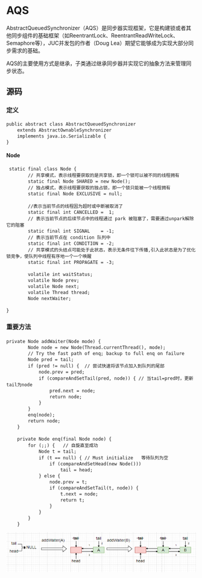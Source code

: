 # AQS
AbstractQueuedSynchronizer（AQS）是同步器实现框架，它是构建锁或者其他同步组件的基础框架（如ReentrantLock、ReentrantReadWriteLock、Semaphore等），JUC并发包的作者（Doug Lea）期望它能够成为实现大部分同步需求的基础。

AQS的主要使用方式是继承，子类通过继承同步器并实现它的抽象方法来管理同步状态。

## 源码

### 定义
```
public abstract class AbstractQueuedSynchronizer
    extends AbstractOwnableSynchronizer
    implements java.io.Serializable {
}
```

#### Node
```
 static final class Node {
        // 共享模式，表示线程要获取的是共享锁，即一个锁可以被不同的线程拥有
        static final Node SHARED = new Node();  
        // 独占模式，表示线程要获取的独占锁，即一个锁只能被一个线程拥有
        static final Node EXCLUSIVE = null;  

        //表示当前节点的线程因为超时或中断被取消了
        static final int CANCELLED =  1;  
        // 表示当前节点的后续节点中的线程通过 park 被阻塞了，需要通过unpark解除它的阻塞
        static final int SIGNAL    = -1; 
        // 表示当前节点在 condition 队列中
        static final int CONDITION = -2;  
        // 共享模式的头结点可能处于此状态，表示无条件往下传播,引入此状态是为了优化锁竞争，使队列中线程有序地一个一个唤醒
        static final int PROPAGATE = -3;

        volatile int waitStatus;
        volatile Node prev;
        volatile Node next;
        volatile Thread thread;
        Node nextWaiter;

}
```


### 重要方法

#### 
```
private Node addWaiter(Node mode) {
        Node node = new Node(Thread.currentThread(), mode);
        // Try the fast path of enq; backup to full enq on failure
        Node pred = tail;
        if (pred != null) {  // 尝试快速将该节点加入到队列的尾部
            node.prev = pred;
            if (compareAndSetTail(pred, node)) { // 当tail=pred时，更新tail为node
                pred.next = node;
                return node;
            }
        }
        enq(node);
        return node;
    }

    private Node enq(final Node node) {
        for (;;) {   // 自旋直至成功
            Node t = tail;
            if (t == null) { // Must initialize   等待队列为空
                if (compareAndSetHead(new Node()))
                    tail = head;
            } else {
                node.prev = t;
                if (compareAndSetTail(t, node)) {
                    t.next = node;
                    return t;
                }
            }
        }
    }
```


![title](https://raw.githubusercontent.com/pallcard/noteImg/master/noteImg/2020/04/02/1585838251595-1585838251650.png)